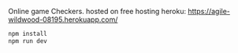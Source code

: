 Online game Checkers.
hosted on free hosting heroku: https://agile-wildwood-08195.herokuapp.com/
```bash
npm install
npm run dev
```
